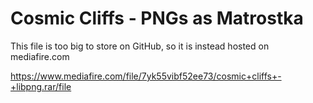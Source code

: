 # Cosmic Cliffs - PNGs as Matrostka
This file is too big to store on GitHub, so it is instead hosted on mediafire.com

https://www.mediafire.com/file/7yk55vibf52ee73/cosmic+cliffs+-+libpng.rar/file